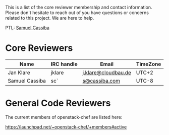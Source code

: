 
This is a list of the core reviewer membership and contact information. Please don't hesitate to reach out of you have questions or concerns related to this project. We are here to help.

PTL: [Samuel Cassiba](mailto:s@cassiba.com?subject=[chef]%20Question%20about%20OpenStack%20and%20Chef)

# Core Reviewers

| Name | IRC handle | Email | TimeZone |
| ---- | ---------- | ----- | -------- |
| Jan Klare | jklare | j.klare@cloudbau.de | UTC+2 |
| Samuel Cassiba | sc` | s@cassiba.com | UTC-8 |

# General Code Reviewers

The current members of openstack-chef are listed here:

  https://launchpad.net/~openstack-chef/+members#active
